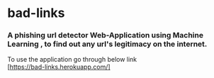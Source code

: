 # bad-links

### A phishing url detector Web-Application using Machine Learning , to find out any url's legitimacy on the internet.  

To use the application go through below link \
[https://bad-links.herokuapp.com/]
